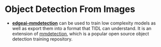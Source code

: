 # Object Detection From Images

- **[edgeai-mmdetection](https://github.com/TexasInstruments/edgeai-tensorlab/edgeai-mmdetection)** can be used to train low complexity models as well as export them into a format that TIDL can understand. It is an extension of [mmdetection](https://github.com/open-mmlab/mmdetection), which is a popular open source object detection training repository. 

